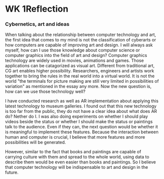 # WK 1Reflection

### Cybernetics, art and ideas

When talking about the relationship between computer technology and art, the first idea that comes to my mind is not the classification of cyberarts or how computers are capable of improving art and design. I will always ask myself, how can I use those knowledge about computer science or computer graphics into the field of art and design? Computer graphics technology are widely used in movies, animations and games. Those applications can be catagorized as visual art. Different from traditional art, CG art enables higher possibility. Researchers, engineers and artists work together to bring the rules in the real world into a virtual world. It is not the world "the terminals for picture making are still very limited in possibilities of variation" as mentioned in the essay any more. Now the new question is, how can we use those technology well?

I have conducted research as well as AR implementation about applying this latest technology to museum galleries. I found out that this new technology is too far from the public, they do not have a clear idea about what does AR do? Nether do I. I was also doing experiments on whether I should play videos beside the status or whether I should make the status or paintings talk to the audience. Even if they can, the next question would be whether it is meaningful to implement these features. Because the interaction between human and computer is crucial, I believe that more features and more possibilities will be generated.

However, similar to the fact that books and paintings are capable of carrying culture with them and spread  to the whole world, using data to describe them would be even easier than books and paintings. So I believe that computer technology will be indispensable to art and design in the future.  


